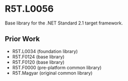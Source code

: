 # R5T.L0056
Base library for the .NET Standard 2.1 target framework.


## Prior Work

* R5T.L0034 (foundation library)
* R5T.F0124 (base library)
* R5T.F0120 (base library)
* R5T.F0000 (pre-platform common library)
* R5T.Magyar (original common library)
